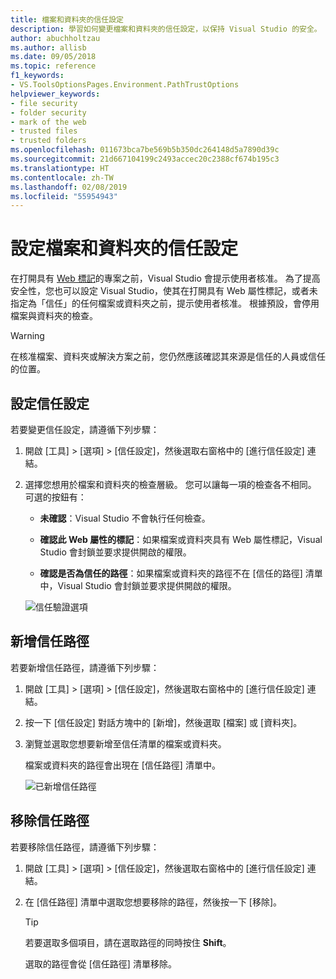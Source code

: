 ```yaml
---
title: 檔案和資料夾的信任設定
description: 學習如何變更檔案和資料夾的信任設定，以保持 Visual Studio 的安全。
author: abuchholtzau
ms.author: allisb
ms.date: 09/05/2018
ms.topic: reference
f1_keywords:
- VS.ToolsOptionsPages.Environment.PathTrustOptions
helpviewer_keywords:
- file security
- folder security
- mark of the web
- trusted files
- trusted folders
ms.openlocfilehash: 011673bca7be569b5b350dc264148d5a7890d39c
ms.sourcegitcommit: 21d667104199c2493accec20c2388cf674b195c3
ms.translationtype: HT
ms.contentlocale: zh-TW
ms.lasthandoff: 02/08/2019
ms.locfileid: "55954943"
---
```

# <a name="configure-trust-settings-for-files-and-folders"></a>設定檔案和資料夾的信任設定

在打開具有 [Web 標記](/previous-versions/windows/internet-explorer/ie-developer/compatibility/ms537628(v=vs.85))的專案之前，Visual Studio 會提示使用者核准。 為了提高安全性，您也可以設定 Visual Studio，使其在打開具有 Web 屬性標記，或者未指定為「信任」的任何檔案或資料夾之前，提示使用者核准。 根據預設，會停用檔案與資料夾的檢查。

> [!WARNING]
> 在核准檔案、資料夾或解決方案之前，您仍然應該確認其來源是信任的人員或信任的位置。

## <a name="configure-trust-settings"></a>設定信任設定

若要變更信任設定，請遵循下列步驟：

1. 開啟 [工具] > [選項] > [信任設定]，然後選取右窗格中的 [進行信任設定] 連結。

2. 選擇您想用於檔案和資料夾的檢查層級。 您可以讓每一項的檢查各不相同。 可選的按鈕有：

   * **未確認**：Visual Studio 不會執行任何檢查。

   * **確認此 Web 屬性的標記**：如果檔案或資料夾具有 Web 屬性標記，Visual Studio 會封鎖並要求提供開啟的權限。

   * **確認是否為信任的路徑**：如果檔案或資料夾的路徑不在 [信任的路徑] 清單中，Visual Studio 會封鎖並要求提供開啟的權限。

   ![信任驗證選項](media/trust-settings.png)

## <a name="add-trusted-paths"></a>新增信任路徑

若要新增信任路徑，請遵循下列步驟：

1. 開啟 [工具] > [選項] > [信任設定]，然後選取右窗格中的 [進行信任設定] 連結。

2. 按一下 [信任設定] 對話方塊中的 [新增]，然後選取 [檔案] 或 [資料夾]。

3. 瀏覽並選取您想要新增至信任清單的檔案或資料夾。

   檔案或資料夾的路徑會出現在 [信任路徑] 清單中。

   ![已新增信任路徑](media/trusted-paths.png)

## <a name="remove-trusted-paths"></a>移除信任路徑

若要移除信任路徑，請遵循下列步驟：

1. 開啟 [工具] > [選項] > [信任設定]，然後選取右窗格中的 [進行信任設定] 連結。

2. 在 [信任路徑] 清單中選取您想要移除的路徑，然後按一下 [移除]。

   > [!TIP]
   > 若要選取多個項目，請在選取路徑的同時按住 **Shift**。

   選取的路徑會從 [信任路徑] 清單移除。
